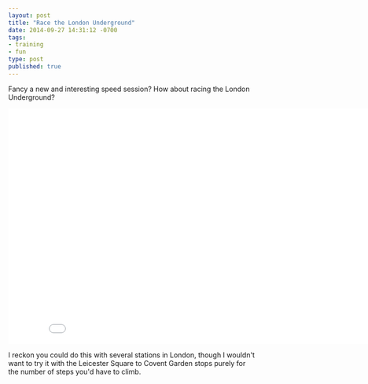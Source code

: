 ```yaml
---
layout: post
title: "Race the London Underground"
date: 2014-09-27 14:31:12 -0700
tags:
- training
- fun
type: post
published: true
---
```


Fancy a new and interesting speed session?  How about racing the London Underground?

<iframe width="853" height="480" src="//www.youtube-nocookie.com/embed/PH_Z8Ghuq6E?rel=0" frameborder="0" allowfullscreen></iframe>

I reckon you could do this with several stations in London, though I wouldn't want to try it with the Leicester Square to Covent Garden stops purely for the number of steps you'd have to climb.
